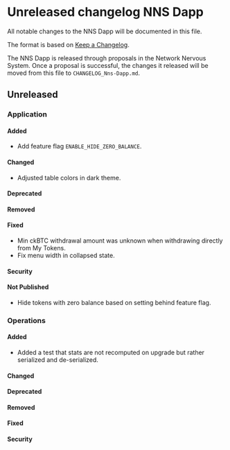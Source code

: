 
# Unreleased changelog NNS Dapp

All notable changes to the NNS Dapp will be documented in this file.

The format is based on [Keep a Changelog](https://keepachangelog.com/en/1.0.0/).

The NNS Dapp is released through proposals in the Network Nervous System. Once a
proposal is successful, the changes it released will be moved from this file to
`CHANGELOG_Nns-Dapp.md`.

## Unreleased

### Application

#### Added

* Add feature flag `ENABLE_HIDE_ZERO_BALANCE`.

#### Changed

* Adjusted table colors in dark theme.

#### Deprecated

#### Removed

#### Fixed

* Min ckBTC withdrawal amount was unknown when withdrawing directly from My Tokens.
* Fix menu width in collapsed state.

#### Security

#### Not Published

* Hide tokens with zero balance based on setting behind feature flag.

### Operations

#### Added
* Added a test that stats are not recomputed on upgrade but rather serialized and de-serialized.

#### Changed

#### Deprecated

#### Removed

#### Fixed

#### Security
